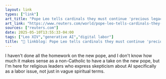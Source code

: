 ```yaml
---
layout: link
types: ["link"]
art_title: "Pope Leo tells cardinals they must continue 'precious legacy' of Pope Francis"
art_link: "https://www.reuters.com/world/pope-leo-tells-cardinals-they-must-continue-precious-legacy-pope-francis-2025-05-10/"
sources: ["reuters.com"]
date: 2025-05-10T13:55:33-04:00
tags: ["Leo XIV","generative AI","digital labor"]
title: "🔗 linkblog: Pope Leo tells cardinals they must continue 'precious legacy' of Pope Francis"
---
```

I haven't done all the homework on the new pope, and I don't know how much it makes sense as a non-Catholic to have a take on the new pope, but I'm here for religious leaders who express skepticism about AI specifically as a labor issue, not  just in vague spiritual terms.
